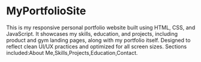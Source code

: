 # MyPortfolioSite
This is my responsive personal portfolio website built using HTML, CSS, and JavaScript. It showcases my skills, education, and projects, including product and gym landing pages, along with my portfolio itself. Designed to reflect clean UI/UX practices and optimized for all screen sizes.  Sections included:About Me,Skills,Projects,Education,Contact.

